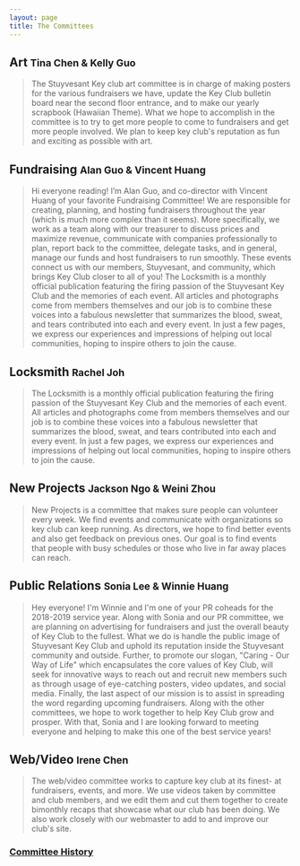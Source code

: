 ```yaml
---
layout: page
title: The Committees
---
```

## Art <small> Tina Chen & Kelly Guo </small>

<blockquote>The Stuyvesant Key club art committee is in charge of making posters for the various fundraisers we have, update the Key Club bulletin board near the second floor entrance, and to make our yearly scrapbook (Hawaiian Theme). What we hope to accomplish in the committee is to try to get more people to come to fundraisers and get more people involved. We plan to keep key club's reputation as fun and exciting as possible with art.</blockquote>

## Fundraising <small> Alan Guo & Vincent Huang</small>

<blockquote>Hi everyone reading! I’m Alan Guo, and co-director with Vincent Huang of your favorite Fundraising Committee! We are responsible for creating, planning, and hosting fundraisers throughout the year (which is much more complex than it seems). More specifically, we work as a team along with our treasurer to discuss prices and maximize revenue, communicate with companies professionally to plan, report back to the committee, delegate tasks, and in general, manage our funds and host fundraisers to run smoothly. These events connect us with our members, Stuyvesant, and community, which brings Key Club closer to all of you!
The Locksmith is a monthly official publication featuring the firing passion of the Stuyvesant Key Club and the memories of each event. All articles and photographs come from members themselves and our job is to combine these voices into a fabulous newsletter that summarizes the blood, sweat, and tears contributed into each and every event. In just a few pages, we express our experiences and impressions of helping out local communities, hoping to inspire others to join the cause.</blockquote>

## Locksmith <small> Rachel Joh </small>

<blockquote>The Locksmith is a monthly official publication featuring the firing passion of the Stuyvesant Key Club and the memories of each event. All articles and photographs come from members themselves and our job is to combine these voices into a fabulous newsletter that summarizes the blood, sweat, and tears contributed into each and every event. In just a few pages, we express our experiences and impressions of helping out local communities, hoping to inspire others to join the cause.</blockquote>

## New Projects <small> Jackson Ngo & Weini Zhou </small>

<blockquote> New Projects is a committee that makes sure people can volunteer every week. We find events and communicate with organizations so key club can keep running. As directors, we hope to find better events and also get feedback on previous ones. Our goal is to find events that people with busy schedules or those who live in far away places can reach.</blockquote>

## Public Relations <small> Sonia Lee & Winnie Huang </small>

<blockquote>Hey everyone! I'm Winnie and I'm one of your PR coheads for the 2018-2019 service year. Along with Sonia and our PR committee, we are planning on advertising for fundraisers and just the overall beauty of Key Club to the fullest. What we do is handle the public image of Stuyvesant Key Club and uphold its reputation inside the Stuyvesant community and outside. Further, to promote our slogan, "Caring - Our Way of Life" which encapsulates the core values of Key Club, will seek for innovative ways to reach out and recruit new members such as through usage of eye-catching posters, video updates, and social media. Finally, the last aspect of our mission is to assist in spreading the word regarding upcoming fundraisers. Along with the other committees, we hope to work together to help Key Club grow and prosper. With that, Sonia and I are looking forward to meeting everyone and helping to make this one of the best service years!</blockquote>

## Web/Video <small> Irene Chen </small>

<blockquote>The web/video committee works to capture key club at its finest- at fundraisers, events, and more. We use videos taken by committee and club members, and we edit them and cut them together to create bimonthly recaps that showcase what our club has been doing. We also work closely with our webmaster to add to and improve our club's site.</blockquote>

### <a href="/about/committees/Committees.html">Committee History</a>
